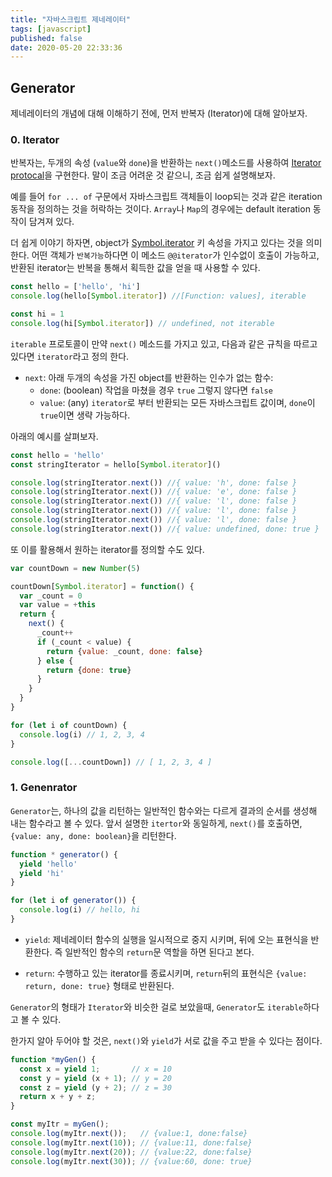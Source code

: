 ```yaml
---
title: "자바스크립트 제네레이터"
tags: [javascript]
published: false
date: 2020-05-20 22:33:36
---
```


## Generator

제네레이터의 개념에 대해 이해하기 전에, 먼저 반복자 (Iterator)에 대해 알아보자.

### 0. Iterator

반복자는, 두개의 속성 (`value`와 `done`)을 반환하는 `next()`메소드를 사용하여 [Iterator protocal](https://developer.mozilla.org/en-US/docs/Web/JavaScript/Reference/Iteration_protocols#The_iterator_protocol)을 구현한다. 말이 조금 어려운 것 같으니, 조금 쉽게 설명해보자.

예를 들어 `for ... of` 구문에서 자바스크립트 객체들이 loop되는 것과 같은 iteration 동작을 정의하는 것을 허락하는 것이다. `Array`나 `Map`의 경우에는 default iteration 동작이 담겨져 있다. 

더 쉽게 이야기 하자면, object가 [Symbol.iterator](https://developer.mozilla.org/ko/docs/Web/JavaScript/Reference/Global_Objects/Symbol/iterator) 키 속성을 가지고 있다는 것을 의미한다. 어떤 객체가 `반복가능`하다면 이 메소드 `@@iterator`가 인수없이 호출이 가능하고, 반환된 iterator는 반복을 통해서 획득한 값을 얻을 때 사용할 수 있다.

```javascript
const hello = ['hello', 'hi']
console.log(hello[Symbol.iterator]) //[Function: values], iterable

const hi = 1
console.log(hi[Symbol.iterator]) // undefined, not iterable
```

`iterable` 프로토콜이 만약 `next()` 메소드를 가지고 있고, 다음과 같은 규칙을 따르고 있다면 `iterator`라고 정의 한다.

- `next`: 아래 두개의 속성을 가진 object를 반환하는 인수가 없는 함수:
  - `done`: (boolean) 작업을 마쳤을 경우 `true` 그렇지 않다면 `false`
  - `value`: (any) `iterator`로 부터 반환되는 모든 자바스크립트 값이며, `done`이 `true`이면 생략 가능하다.

아래의 예시를 살펴보자.

```javascript
const hello = 'hello'
const stringIterator = hello[Symbol.iterator]()

console.log(stringIterator.next()) //{ value: 'h', done: false }
console.log(stringIterator.next()) //{ value: 'e', done: false } 
console.log(stringIterator.next()) //{ value: 'l', done: false }
console.log(stringIterator.next()) //{ value: 'l', done: false }
console.log(stringIterator.next()) //{ value: 'l', done: false }
console.log(stringIterator.next()) //{ value: undefined, done: true }
```

또 이를 활용해서 원하는 iterator를 정의할 수도 있다.

```javascript
var countDown = new Number(5)

countDown[Symbol.iterator] = function() {
  var _count = 0
  var value = +this
  return {
    next() {
      _count++      
      if (_count < value) {        
        return {value: _count, done: false}
      } else {
        return {done: true}
      }
    }
  }
}

for (let i of countDown) {
  console.log(i) // 1, 2, 3, 4
}

console.log([...countDown]) // [ 1, 2, 3, 4 ]
```

### 1. Genenrator

`Generator`는, 하나의 값을 리턴하는 일반적인 함수와는 다르게 결과의 순서를 생성해 내는 함수라고 볼 수 있다. 앞서 설명한 `itertor`와 동일하게, `next()`를 호출하면, `{value: any, done: boolean}`을 리턴한다.

```javascript
function * generator() {
  yield 'hello'
  yield 'hi'
}

for (let i of generator()) {
  console.log(i) // hello, hi
}
```

- `yield`: 제네레이터 함수의 실행을 일시적으로 중지 시키며, 뒤에 오는 표현식을 반환한다. 즉 일반적인 함수의 `return`문 역할을 하면 된다고 본다. 

- `return`: 수행하고 있는 iterator를 종료시키며, `return`뒤의 표현식은 `{value: return, done: true}` 형태로 반환된다.

`Generator`의 형태가 `Iterator`와 비슷한 걸로 보았을때, `Generator`도 `iterable`하다고 볼 수 있다.

한가지 알아 두어야 할 것은, `next()`와 `yield`가 서로 값을 주고 받을 수 있다는 점이다.

```javascript
function *myGen() {
  const x = yield 1;       // x = 10
  const y = yield (x + 1); // y = 20
  const z = yield (y + 2); // z = 30
  return x + y + z;
}

const myItr = myGen();
console.log(myItr.next());   // {value:1, done:false}
console.log(myItr.next(10)); // {value:11, done:false}
console.log(myItr.next(20)); // {value:22, done:false}
console.log(myItr.next(30)); // {value:60, done: true}
```